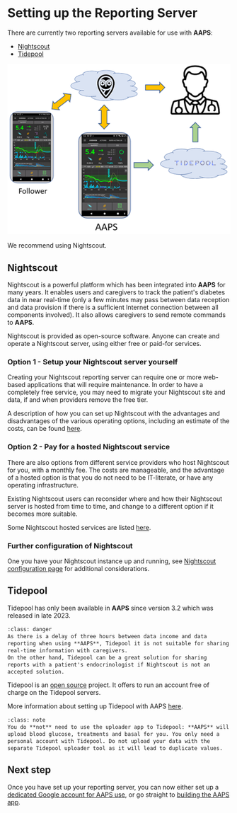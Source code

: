 # Setting up the Reporting Server

There are currently two reporting servers available for use with **AAPS**:

- [Nightscout](https://nightscout.github.io/)
- [Tidepool](https://www.tidepool.org/)

![Reporting Servers](../images/Building-the-App/ReportingServer.png)

We recommend using Nightscout.

## Nightscout

Nightscout is a powerful platform which has been integrated into **AAPS** for many years. It enables users and caregivers to track the patient's diabetes data in near real-time (only a few minutes may pass between data reception and data provision if there is a sufficient Internet connection between all components involved). It also allows caregivers to send remote commands to **AAPS**.

Nightscout is provided as open-source software. Anyone can create and operate a Nightscout server, using either free or paid-for services.

### Option 1 - Setup your Nightscout server yourself

Creating your Nightscout reporting server can require one or more web-based applications that will require maintenance. In order to have a completely free service, you may need to migrate your Nightscout site and data, if and when providers remove the free tier.

A description of how you can set up Nightscout with the advantages and disadvantages of the various operating options, including an estimate of the costs, can be found [here](https://nightscout.github.io/nightscout/new_user/#free-diy).

### Option 2 - Pay for a hosted Nightscout service

There are also options from different service providers who host Nightscout for you, with a monthly fee. The costs are manageable, and the advantage of a hosted option is that you do not need to be IT-literate, or have any operating infrastructure.

Existing Nightscout users can reconsider where and how their Nightscout server is hosted from time to time, and change to a different option if it becomes more suitable.

Some Nightscout hosted services are listed [here](https://nightscout.github.io/nightscout/new_user/#vendors-comparison-table).

### Further configuration of Nightscout

One you have your Nightscout instance up and running, see [Nightscout configuration page](../SettingUpAaps/Nightscout.md) for additional considerations.

## Tidepool

Tidepool has only been available in **AAPS** since version 3.2 which was released in late 2023.

```{admonition} Tidepool with **AAPS** is only for reporting
:class: danger  
As there is a delay of three hours between data income and data reporting when using **AAPS**, Tidepool it is not suitable for sharing real-time information with caregivers.  
On the other hand, Tidepool can be a great solution for sharing reports with a patient's endocrinologist if Nightscout is not an accepted solution.  
```

Tidepool is an [open source](https://github.com/tidepool-org) project. It offers to run an account free of charge on the Tidepool servers.

More information about setting up Tidepool with AAPS [here](../SettingUpAaps/Tidepool.md).

```{admonition} **AAPS** has a the uploader for Tidepool integrated
:class: note
You do **not** need to use the uploader app to Tidepool: **AAPS** will upload blood glucose, treatments and basal for you. You only need a personal account with Tidepool. Do not upload your data with the separate Tidepool uploader tool as it will lead to duplicate values.  
```

## Next step

Once you have set up your reporting server, you can now either set up a [dedicated Google account for AAPS use](../SettingUpAaps/DedicatedGoogleAccountForAaps.md), or go straight to [building the AAPS app](../SettingUpAaps/BuildingAaps.md).
